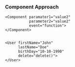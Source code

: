 ### Component Approach

```{html}
<Component paramater1="value2"
           parameter2="value2"
           event="function">
</Component>


<User firstName="John"
      lastName="Doe"
      birthDay="10-10-1990"
      delete="delete()">
</User>
```
